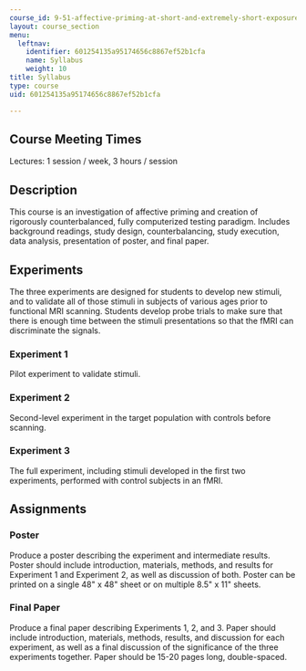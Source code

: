 ```yaml
---
course_id: 9-51-affective-priming-at-short-and-extremely-short-exposures-spring-2003
layout: course_section
menu:
  leftnav:
    identifier: 601254135a95174656c8867ef52b1cfa
    name: Syllabus
    weight: 10
title: Syllabus
type: course
uid: 601254135a95174656c8867ef52b1cfa

---
```


Course Meeting Times
--------------------

Lectures: 1 session / week, 3 hours / session

Description
-----------

This course is an investigation of affective priming and creation of rigorously counterbalanced, fully computerized testing paradigm. Includes background readings, study design, counterbalancing, study execution, data analysis, presentation of poster, and final paper.

Experiments
-----------

The three experiments are designed for students to develop new stimuli, and to validate all of those stimuli in subjects of various ages prior to functional MRI scanning. Students develop probe trials to make sure that there is enough time between the stimuli presentations so that the fMRI can discriminate the signals.

### Experiment 1

Pilot experiment to validate stimuli.

### Experiment 2

Second-level experiment in the target population with controls before scanning.

### Experiment 3

The full experiment, including stimuli developed in the first two experiments, performed with control subjects in an fMRI.

Assignments
-----------

### Poster

Produce a poster describing the experiment and intermediate results. Poster should include introduction, materials, methods, and results for Experiment 1 and Experiment 2, as well as discussion of both. Poster can be printed on a single 48" x 48" sheet or on multiple 8.5" x 11" sheets.

### Final Paper

Produce a final paper describing Experiments 1, 2, and 3. Paper should include introduction, materials, methods, results, and discussion for each experiment, as well as a final discussion of the significance of the three experiments together. Paper should be 15-20 pages long, double-spaced.